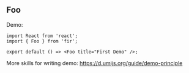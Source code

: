 
## Foo

Demo:

```tsx
import React from 'react';
import { Foo } from 'fir';

export default () => <Foo title="First Demo" />;
```

More skills for writing demo: https://d.umijs.org/guide/demo-principle

